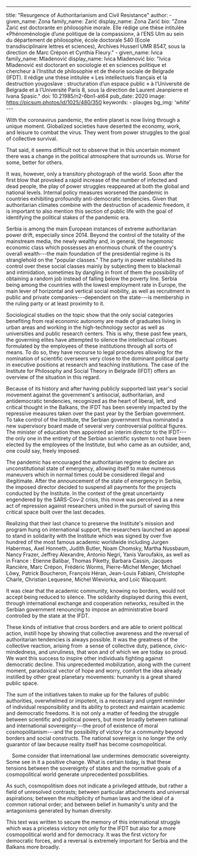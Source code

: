 ---
title: "Resurgence of Authoritarianism and Civil Resistance"
author:
    -
        given_name: Zona
        family_name: Zarić
        display_name: Zona Zarić
        bio: "Zona Zarić est doctorante en philosophie morale. Elle rédige une thèse intitulée «Phénoménologie d’une politique de la compassion», à l’ENS Ulm au sein du département de philosophie, école doctorale 540 (Ecole transdisciplinaire lettres et sciences), Archives Husserl UMR 8547, sous la direction de Marc Crépon et Cynthia Fleury."
    -
        given_name: Ivica
        family_name: Mladenović
        display_name: Ivica Mladenović
        bio: "Ivica Mladenović est doctorant en sociologie et en sciences politique et chercheur à l’Institut de philosophie et de théorie sociale de Belgrade (IFDT). Il rédige une thèse intitulée « Les intellectuels français et la destruction yougoslave : structuration d’un espace public » à l’Université de Belgrade et à l’Université Paris 8, sous la direction de Laurent Jeanpierre et Ivana Spasic."
doi: 10.21985/n2-6bn1-at64
pub_date: 2020
image: https://picsum.photos/id/1025/480/350
keywords:
    - plauges
bg_img: 'white'
--- 

With the coronavirus pandemic, the entire planet is now living through a unique moment. Globalized societies have deserted the economy, work, and leisure to combat the virus. They went from power struggles to the goal of collective survival. 

That said, it seems difficult not to observe that in this uncertain moment there was a change in the political atmosphere that surrounds us. Worse for some, better for others. 

It was, however, only a transitory photograph of the world. Soon after the first blow that provoked a rapid increase of the number of infected and dead people, the play of power struggles reappeared at both the global and national levels. Internal policy measures worsened the pandemic in countries exhibiting profoundly anti-democratic tendencies. Given that authoritarian climates combine with the destruction of academic freedom, it is important to also mention this section of public life with the goal of identifying the political stakes of the pandemic era. 

Serbia is among the main European instances of extreme authoritarian power drift, especially since 2014. Beyond the control of the totality of the mainstream media, the newly wealthy and, in general, the hegemonic economic class which possesses an enormous chunk of the country's overall wealth---the main foundation of the presidential regime is its stranglehold on the "popular classes." The party in power established its control over these social classes mainly by subjecting them to blackmail and intimidation, sometimes by dangling in front of them the possibility of obtaining a random job instead of falling below the poverty line. Serbia being among the countries with the lowest employment rate in Europe, the main lever of horizontal and vertical social mobility, as well as recruitment in public and private companies---dependent on the state---is membership in the ruling party or at least proximity to it. 

Sociological studies on the topic show that the only social categories benefiting from real economic autonomy are made of graduates living in urban areas and working in the high-technology sector as well as universities and public research centers. This is why, these past few years, the governing elites have attempted to silence the intellectual critiques formulated by the employees of these institutions through all sorts of means. To do so, they have recourse to legal procedures allowing for the nomination of scientific overseers very close to the dominant political party in executive positions at research and teaching institutions. The case of the Institute for Philosophy and Social Theory in Belgrade (IFDT) offers an overview of the situation in this regard. 

Because of its history and after having publicly supported last year's social movement against the government's antisocial, authoritarian, and antidemocratic tendencies, recognized as the heart of liberal, left, and critical thought in the Balkans, the IFDT has been severely impacted by the repressive measures taken over the past year by the Serbian government. To take control of the Institute, the Serbian government thus nominated a new supervisory board made of several very controversial political figures. The minister of education then appointed an interim director to the IFDT---the only one in the entirety of the Serbian scientific system to not have been elected by the employees of the Institute, but who came as an outsider, and, one could say, freely imposed. 

The pandemic has encouraged the authoritarian regime to declare an unconstitutional state of emergency, allowing itself to make numerous maneuvers which in normal times could be considered illegal and illegitimate. After the announcement of the state of emergency in Serbia, the imposed director decided to suspend all payments for the projects conducted by the Institute. In the context of the great uncertainty engendered by the SARS-Cov-2 crisis, this move was perceived as a new act of repression against researchers united in the pursuit of saving this critical space built over the last decades. 

Realizing that their last chance to preserve the Institute's mission and program hung on international support, the researchers launched an appeal to stand in solidarity with the Institute which was signed by over five hundred of the most famous academic worldwide including Jurgen Habermas, Axel Honneth, Judith Butler, Noam Chomsky, Martha Nussbaum, Nancy Frazer, Jeffrey Alexandre, Antonio Negri, Yanis Varoufakis, as well as in France : Etienne Balibar, Thomas Piketty, Barbara Cassin, Jacques Rancière, Marc Crépon, Frédéric Worms, Pierre-Michel Menger, Michael Lôwy, Patrick Boucheron, François Héran, Jean-Louis Fabiani, Christophe Charle, Christian Lequesne, Michel Wieviorka, and Loïc Wacquant.

It was clear that the academic community, knowing no borders, would not accept being reduced to silence. The solidarity displayed during this event, through international exchange and cooperation networks, resulted in the Serbian government renouncing to impose an administrative board controlled by the state at the IFDT.

These kinds of initiative that cross borders and are able to orient political action, instill hope by showing that collective awareness and the reversal of authoritarian tendencies is always possible. It was the greatness of the collective reaction, arising from  a sense of collective duty, patience, civic-mindedness, and unruliness, that won and of which we are today so proud. We want this success to inspire other individuals fighting against democratic decline. This unprecedented mobilization, along with the current moment, paradoxical vector of hope and worry, comfort the idea already instilled by other great planetary movements: humanity is a great shared public space. 

The sum of the initiatives taken to make up for the failures of public authorities, overwhelmed or impotent, is a necessary and urgent reminder of individual responsibility and its ability to protect and maintain academic and democratic freedoms. It is not only a matter of feeding the struggle between scientific and political powers, but more broadly between national and international sovereignty---the proof of existence of moral cosmopolitanism---and the possibility of victory for a community beyond borders and social constructs. The national sovereign is no longer the only guarantor of law because reality itself has become cosmopolitical. 

    Some consider that international law undermines democratic sovereignty. Some see in it a positive change. What is certain today, is that these tensions between the sovereignty of states and the normative goals of a cosmopolitical world generate unprecedented possibilities. 

As such, cosmopolitism does not indicate a privileged attitude, but rather a field of unresolved contrasts; between particular attachments and universal aspirations; between the multiplicity of human laws and the ideal of a common rational order; and between belief in humanity's unity and the antagonisms generated by human diversity. 

This text was written to secure the memory of this international struggle which was a priceless victory not only for the IFDT but also for a more cosmopolitical world and for democracy. It was the first victory for democratic forces, and a reversal is extremely important for Serbia and the Balkans more broadly. 